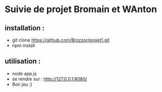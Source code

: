 # Suivie de projet Bromain et WAnton
## installation :
- git clone https://github.com/Brozzor/projet1.git
- npm install

## utilisation :

- node app.js
- se rendre sur : http://127.0.0.1:8080/
- Bon jeu ;)